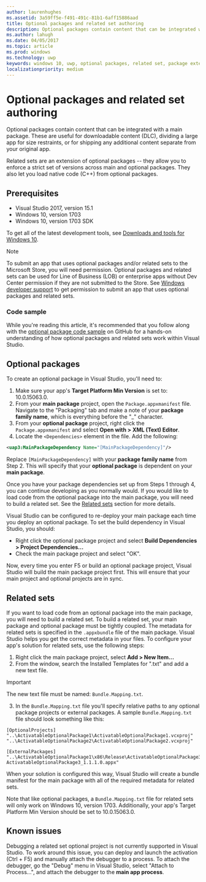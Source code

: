 ```yaml
---
author: laurenhughes
ms.assetid: 3a59ff5e-f491-491c-81b1-6aff15886aad
title: Optional packages and related set authoring
description: Optional packages contain content that can be integrated with a main package. These are useful for downloadable content (DLC), dividing a large app for size restraints, or for shipping any additional content for separate from your original app.
ms.author: lahugh
ms.date: 04/05/2017
ms.topic: article
ms.prod: windows
ms.technology: uwp
keywords: windows 10, uwp, optional packages, related set, package extension, visual studio
localizationpriority: medium
---
```


# Optional packages and related set authoring
Optional packages contain content that can be integrated with a main package. These are useful for downloadable content (DLC), dividing a large app for size restraints, or for shipping any additional content separate from your original app.

Related sets are an extension of optional packages -- they allow you to enforce a strict set of versions across main and optional packages. They also let you load native code (C++) from optional packages. 

## Prerequisites

- Visual Studio 2017, version 15.1
- Windows 10, version 1703
- Windows 10, version 1703 SDK

To get all of the latest development tools, see [Downloads and tools for Windows 10](https://developer.microsoft.com/windows/downloads).

> [!NOTE]
> To submit an app that uses optional packages and/or related sets to the Microsoft Store, you will need permission. Optional packages and related sets can be used for Line of Business (LOB) or enterprise apps without Dev Center permission if they are not submitted to the Store. See [Windows developer support](https://developer.microsoft.com/windows/support) to get permission to submit an app that uses optional packages and related sets.

### Code sample
While you're reading this article, it's recommended that you follow along with the [optional package code sample](https://github.com/AppInstaller/OptionalPackageSample) on GitHub for a hands-on understanding of how optional packages and related sets work within Visual Studio.

## Optional packages
To create an optional package in Visual Studio, you'll need to:
1. Make sure your app's **Target Platform Min Version** is set to: 10.0.15063.0.
2. From your **main package** project, open the `Package.appxmanifest` file. Navigate to the "Packaging" tab and make a note of your **package family name**, which is everything before the "_" character.
3. From your **optional package** project, right click the `Package.appxmanifest` and select **Open with > XML (Text) Editor**.
4. Locate the `<Dependencies>` element in the file. Add the following:

```XML
<uap3:MainPackageDependency Name="[MainPackageDependency]"/>
```

Replace `[MainPackageDependency]` with your **package family name** from Step 2. This will specify that your **optional package** is dependent on your **main package**.

Once you have your package dependencies set up from Steps 1 through 4, you can continue developing as you normally would. If you would like to load code from the optional package into the main package, you will need to build a related set. See the [Related sets](#related_sets) section for more details.

Visual Studio can be configured to re-deploy your main package each time you deploy an optional package. To set the build dependency in Visual Studio, you should:

- Right click the optional package project and select **Build Dependencies > Project Dependencies...**
- Check the main package project and select "OK". 

Now, every time you enter F5 or build an optional package project, Visual Studio will build the main package project first. This will ensure that your main project and optional projects are in sync.

## Related sets<a name="related_sets"></a>

If you want to load code from an optional package into the main package, you will need to build a related set. To build a related set, your main package and optional package must be tightly coupled. The metadata for related sets is specified in the `.appxbundle` file of the main package. Visual Studio helps you get the correct metadata in your files. To configure your app's solution for related sets, use the following steps:

1. Right click the main package project, select **Add > New Item...**
2. From the window, search the Installed Templates for ".txt" and add a new text file.
> [!IMPORTANT]
> The new text file must be named: `Bundle.Mapping.txt`.
3. In the `Bundle.Mapping.txt` file you'll specify relative paths to any optional package projects or external packages. A sample `Bundle.Mapping.txt` file should look something like this:

```syntax
[OptionalProjects]
"..\ActivatableOptionalPackage1\ActivatableOptionalPackage1.vcxproj"
"..\ActivatableOptionalPackage2\ActivatableOptionalPackage2.vcxproj"

[ExternalPackages]
"..\ActivatableOptionalPackage1\x86\Release\ActivatableOptionalPackage3_1.1.1.0\ ActivatableOptionalPackage3_1.1.1.0.appx"
```

When your solution is configured this way, Visual Studio will create a bundle manifest for the main package with all of the required metadata for related sets. 

Note that like optional packages, a `Bundle.Mapping.txt` file for related sets will only work on Windows 10, version 1703. Additionally, your app's Target Platform Min Version should be set to 10.0.15063.0.

## Known issues<a name="known_issues"></a>

Debugging a related set optional project is not currently supported in Visual Studio. To work around this issue, you can deploy and launch the activation (Ctrl + F5) and manually attach the debugger to a process. To attach the debugger, go the "Debug" menu in Visual Studio, select "Attach to Process...", and attach the debugger to the **main app process**.